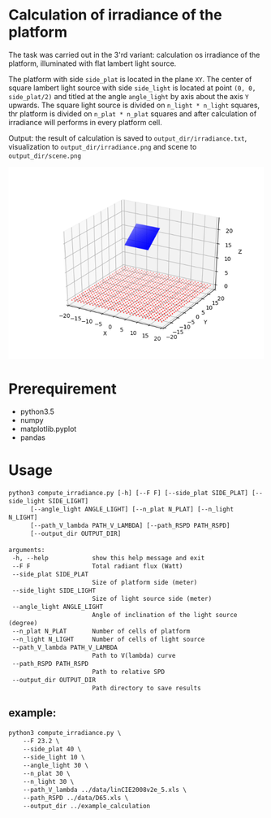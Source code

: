 # Calculation of irradiance of the platform

The task was carried out in the 3'rd variant: 
calculation os irradiance of the platform, illuminated with flat lambert light source.

The platform with side `side_plat` is located in the plane `XY`.
The center of square lambert light source with side `side_light`
 is located at point `(0, 0, side_plat/2)` and titled at the angle `angle_light`
 by axis about the axis `Y` upwards. The square light source is divided on `n_light * n_light` 
 squares, thr platform is divided on `n_plat * n_plat` squares and  after calculation of irradiance
 will performs in every platform cell. 
 
 Output: the result of calculation is saved to 
 `output_dir/irradiance.txt`, visualization to `output_dir/irradiance.png` and scene to `output_dir/scene.png`
 
 ![image](./example_calculation/scene.png "Example of scene")
 
 # Prerequirement
 
 * python3.5
 * numpy
 * matplotlib.pyplot
 * pandas
 
 # Usage
 ```angular2html
python3 compute_irradiance.py [-h] [--F F] [--side_plat SIDE_PLAT] [--side_light SIDE_LIGHT]
       [--angle_light ANGLE_LIGHT] [--n_plat N_PLAT] [--n_light N_LIGHT]
       [--path_V_lambda PATH_V_LAMBDA] [--path_RSPD PATH_RSPD]
       [--output_dir OUTPUT_DIR]

arguments:
  -h, --help            show this help message and exit
  --F F                 Total radiant flux (Watt)
  --side_plat SIDE_PLAT
                        Size of platform side (meter)
  --side_light SIDE_LIGHT
                        Size of light source side (meter)
  --angle_light ANGLE_LIGHT
                        Angle of inclination of the light source (degree)
  --n_plat N_PLAT       Number of cells of platform
  --n_light N_LIGHT     Number of cells of light source
  --path_V_lambda PATH_V_LAMBDA
                        Path to V(lambda) curve
  --path_RSPD PATH_RSPD
                        Path to relative SPD
  --output_dir OUTPUT_DIR
                        Path directory to save results

```

## example:

```angular2html
python3 compute_irradiance.py \
    --F 23.2 \
    --side_plat 40 \
    --side_light 10 \
    --angle_light 30 \
    --n_plat 30 \
    --n_light 30 \
    --path_V_lambda ../data/linCIE2008v2e_5.xls \
    --path_RSPD ../data/D65.xls \
    --output_dir ../example_calculation
```
 

 